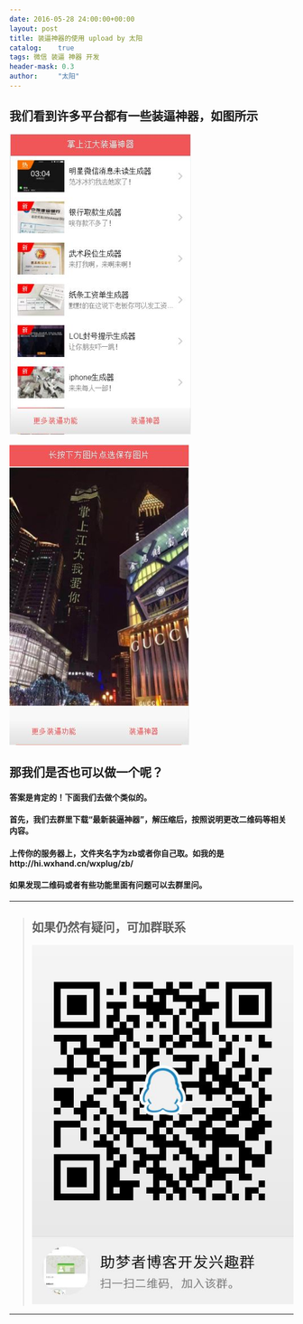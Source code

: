 ```yaml
---
date: 2016-05-28 24:00:00+00:00
layout: post
title: 装逼神器的使用 upload by 太阳
catalog:    true
tags: 微信 装逼 神器 开发
header-mask: 0.3
author:     "太阳"
---
```


## 我们看到许多平台都有一些装逼神器，如图所示
![zb1](/img/blog/zbshow1.JPG)

![zbw](/img/blog/zbshow2.JPG)

## 那我们是否也可以做一个呢？

#### 答案是肯定的！下面我们去做个类似的。

#### 首先，我们去群里下载“最新装逼神器”，解压缩后，按照说明更改二维码等相关内容。

#### 上传你的服务器上，文件夹名字为zb或者你自己取。如我的是http://hi.wxhand.cn/wxplug/zb/

#### 如果发现二维码或者有些功能里面有问题可以去群里问。

___
>## 如果仍然有疑问，可加群联系
>![qqgroup](/img/blog/qqgroup.jpg)
___